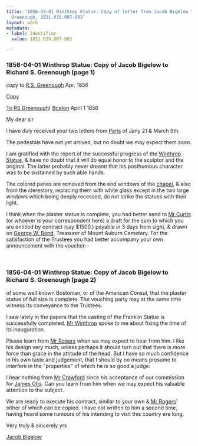 ```yaml
---
title: '1856-04-01 Winthrop Statue: Copy of letter from Jacob Bigelow to Richard S.
  Greenough, 1831.039.007-003'
layout: work
metadata:
- label: Identifier
  value: 1831.039.007-003

---
```

<div class="pages">
<div id="page-1130733">
<h3><a name="page-1130733">1856-04-01 Winthrop Statue: Copy of Jacob Bigelow to Richard S. Greenough (page 1)</a></h3>
<div class="page-content">
<p>copy to <a href='/pages/subjects/53577' title='Greenough, Richard S.'>R.S. Greenough</a><span class='line-break'> </span>Apr. 1856</p>
<p><ins>Copy</ins></p>
<p><ins>To <a href='/pages/subjects/53577' title='Greenough, Richard S.'>RS Greenough</a></ins>) <a href='/pages/subjects/52559' title='Boston, MA'>Boston</a> <date when='1856-04-01'>April 1 1856</date></p>
<p>My dear sir</p>
<p>I have duly received your two letters<span class='line-break'> </span>from <a href='/pages/subjects/54374' title='Paris, France'>Paris</a> of <date when='1856-01-21'>Jany 21</date> &amp; <date when='1856-03-09'>March 9th</date>.</p>
<p>The pedestals have not yet arrived, but no doubt<span class='line-break'> </span>we may expect them soon.</p>
<p>I am gratified with the report of the successful<span class='line-break'> </span>progress of the <a href='/pages/subjects/60946' title='James Winthrop Statue'>Winthrop Statue</a>, &amp; have no doubt<span class='line-break'> </span>that it will do equal honor to the sculptor and<span class='line-break'> </span>the original. The latter probably never dreamt<span class='line-break'> </span>that his posthumous character was to be sustained<span class='line-break'> </span>by such able hands.</p>
<p>The colored panes are removed from the end<span class='line-break'> </span>windows of the <a href='/pages/subjects/53239' title='Bigelow Chapel'>chapel</a>, &amp; also from the clerestory,<span class='line-break'> </span>replacing them with white glass except in the<span class='line-break'> </span>two large windows which being deeply recessed,<span class='line-break'> </span>do not strike the statues with their light.</p>
<p>I think when the plaster statue is complete,<span class='line-break'> </span>you had better send to <a href='/pages/subjects/54773' title='Curtis, Charles P.'>Mr Curtis</a> (or whoever<span class='line-break'> </span>is your correspondent here) a draft for the sum<span class='line-break'> </span>to which you are entitled by contract (say $1500.)<span class='line-break'> </span>payable in 3 days from sight, &amp; drawn on <a href='/pages/subjects/54274' title='Bond, George William'>George W.<span class='line-break'> </span>Bond</a>, Treasurer of Mount Auburn Cemetery. For the<span class='line-break'> </span>satisfaction of the Trustees you had better accompany<span class='line-break'> </span>your own announcement with the voucher--<span class='line-break'> </span></p>
</div>
</div>
<br />
<div id="page-1130734">
<h3><a name="page-1130734">1856-04-01 Winthrop Statue: Copy of Jacob Bigelow to Richard S. Greenough (page 2)</a></h3>
<div class="page-content">
<p>of some well known Bostonian, or of the American<span class='line-break'> </span>Consul, that the plaster statue of full size is complete.<span class='line-break'> </span>The vouching party may at the same time witness<span class='line-break'> </span>its conveyance to the Trustees.</p>
<p>I saw lately in the papers that the casting of <span class='line-break'> </span>the Franklin Statue is successfully completed.<span class='line-break'> </span><a href='/pages/subjects/53586' title='Winthrop, Mr.'>Mr Winthrop</a> spoke to me about fixing the time of<span class='line-break'> </span>its inauguration.</p>
<p>Please learn from <a href='/pages/subjects/52560' title='Rogers, Randolph'>Mr Rogers</a> when we may<span class='line-break'> </span>expect to hear from him. I like his design very<span class='line-break'> </span>much, unless perhaps it should turn out that<span class='line-break'> </span>there is more force than grace in the attitude of<span class='line-break'> </span>the head. But I have so much confidence in his<span class='line-break'> </span>own taste and judgement, that I should by<span class='line-break'> </span>no means presume to interfere in the "properties"<span class='line-break'> </span>of which he is so good a judge.</p>
<p>I hear nothing from <a href='/pages/subjects/53236' title='Crawford, Thomas'>Mr Crawford</a> since<span class='line-break'> </span>his acceptance of our commission for <a href='/pages/subjects/54268' title='James Otis Statue'>James<span class='line-break'> </span>Otis</a>. Can you learn from him when we may<span class='line-break'> </span>expect his valuable attention to the subject.</p>
<p>We are ready to execute his contract, similar<span class='line-break'> </span>to your own &amp; <a href='/pages/subjects/52560' title='Rogers, Randolph'>Mr Rogers</a>' either of which<span class='line-break'> </span>can be copied. I have not written to him a<span class='line-break'> </span>second time, having heard some rumours of<span class='line-break'> </span>his intending to visit this country ere long.</p>
<p>Very truly &amp; sincerely yrs</p>
<p><a href='/pages/subjects/52529' title='Bigelow, Jacob'>Jacob Bigelow</a></p>
</div>
</div>
<br />
</div>
